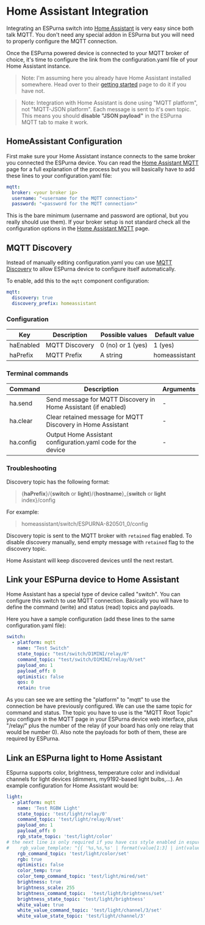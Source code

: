 # Home Assistant Integration 

Integrating an ESPurna switch into [Home Assistant](https://home-assistant.io/) is very easy since both talk MQTT. You don't need any special addon in ESPurna but you will need to properly configure the MQTT connection.

Once the ESPurna powered device is connected to your MQTT broker of choice, it's time to configure the link from the configuration.yaml file of your Home Assistant instance.

> Note: I'm assuming here you already have Home Assistant installed somewhere. Head over to their [getting started](https://home-assistant.io/getting-started/) page to do it if you have not. 

> Note: Integration with Home Assistant is done using "MQTT platform", not "MQTT-JSON platform". Each message is sent to it's own topic. This means you should **disable "JSON payload"** in the ESPurna MQTT tab to make it work.

## HomeAssistant Configuration 

First make sure your Home Assistant instance connects to the same broker you connected the ESPurna device. You can read the [Home Assistant MQTT](https://home-assistant.io/components/mqtt/) page for a full explanation of the process but you will basically have to add these lines to your configuration.yaml file:


```yaml
mqtt:
  broker: <your broker ip>
  username: "<username for the MQTT connection>"
  password: "<password for the MQTT connection>"

```

This is the bare minimum (username and password are optional, but you really should use them). If your broker setup is not standard check all the configuration options in the [Home Assistant MQTT](https://home-assistant.io/components/mqtt/) page.

## MQTT Discovery

Instead of manually editing configuration.yaml you can use [MQTT Discovery](https://www.home-assistant.io/docs/mqtt/discovery/) to allow ESPurna device to configure itself automatically.

To enable, add this to the `mqtt` component configuration:
```yaml
mqtt:
  discovery: true
  discovery_prefix: homeassistant
```

### Configuration

|Key|Description|Possible values|Default value|
| --- | --- | --- | --- |
|haEnabled|MQTT Discovery|0 (no) or 1 (yes)|1 (yes)|
|haPrefix|MQTT Prefix|A string|homeassistant

### Terminal commands

|Command|Description|Arguments|
| --- | --- | --- |
|ha.send|Send message for MQTT Discovery in Home Assistant (if enabled)| - |
|ha.clear|Clear retained message for MQTT Discovery in Home Assistant| - |
|ha.config|Output Home Assistant configuration.yaml code for the device| - |

### Troubleshooting

Discovery topic has the following format:
> {**haPrefix**}/{**switch** or **light**}/{**hostname**}_{**switch** or **light** index}/config

For example:
> homeassistant/switch/ESPURNA-820501_0/config

Discovery topic is sent to the MQTT broker with `retained` flag enabled. To disable discovery manually, send empty message with `retained` flag to the discovery topic.

Home Assistant will keep discovered devices until the next restart.

## Link your ESPurna device to Home Assistant 

Home Assistant has a special type of device called "switch". You can configure this switch to use MQTT connection. Basically you will have to define the command (write) and status (read) topics and payloads.

Here you have a sample configuration (add these lines to the same configuration.yaml file):


```yaml
switch:
  - platform: mqtt
    name: "Test Switch"
    state_topic: "test/switch/D1MINI/relay/0"
    command_topic: "test/switch/D1MINI/relay/0/set"
    payload_on: 1
    payload_off: 0
    optimistic: false
    qos: 0
    retain: true

```

As you can see we are setting the "platform" to "mqtt" to use the connection be have previously configured. We can use the same topic for command and status. The topic you have to use is the "MQTT Root Topic" you configure in the MQTT page in your ESPurna device web interface, plus "/relay/" plus the number of the relay (if your board has only one relay that would be number 0). Also note the payloads for both of them, these are required by ESPurna.

## Link an ESPurna light to Home Assistant ##

ESpurna supports color, brightness, temperature color and individual channels for light devices (dimmers, my9192-based light bulbs,...). An example configuration for Home Assistant would be:

```yaml
light:
  - platform: mqtt
    name: 'Test RGBW Light'
    state_topic: 'test/light/relay/0'
    command_topic: 'test/light/relay/0/set'
    payload_on: 1
    payload_off: 0
    rgb_state_topic: 'test/light/color'
# the next line is only required if you have css style enabled in espurna "lights" settings
#    rgb_value_template: "{{ '%s,%s,%s' | format(value[1:3] | int(value[1:3], 16), value[3:5] | int(value[3:5], 16), value[5:7] | int(value[5:7], 16)) }}"
    rgb_command_topic: 'test/light/color/set'
    rgb: true
    optimistic: false
    color_temp: true
    color_temp_command_topic: 'test/light/mired/set'
    brightness: true
    brightness_scale: 255
    brightness_command_topic:  'test/light/brightness/set'
    brightness_state_topic: 'test/light/brightness'
    white_value: true
    white_value_command_topic: 'test/light/channel/3/set'
    white_value_state_topic: 'test/light/channel/3'
```